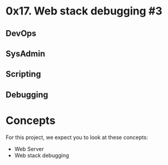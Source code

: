 # 0x17. Web stack debugging #3
## DevOps
## SysAdmin
## Scripting
## Debugging

# Concepts
For this project, we expect you to look at these concepts:

* Web Server
* Web stack debugging
